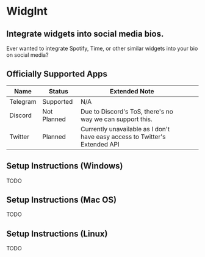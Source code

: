 # WidgInt
## Integrate widgets into social media bios.

Ever wanted to integrate Spotify, Time, or other similar widgets into your bio on social media?

## Officially Supported Apps
| **Name** | **Status**  | **Extended Note**                                                           |   |   |
|----------|-------------|-----------------------------------------------------------------------------|---|---|
| Telegram | Supported   | N/A                                                                         |   |   |
| Discord  | Not Planned | Due to Discord's ToS, there's no way we can support this.                   |   |   |
| Twitter  | Planned     | Currently unavailable as I don't have easy access to Twitter's Extended API |   |   |

## Setup Instructions (Windows)
TODO

## Setup Instructions (Mac OS)
TODO

## Setup Instructions (Linux)
TODO
